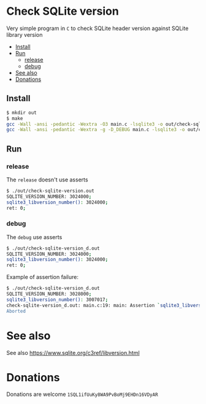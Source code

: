 # Check SQLite version

Very simple program in `C` to check SQLite header version against SQLite library version

* [Install](#install)
* [Run](#run)
	* [release](#release)
	* [debug](#debug)
* [See also](#see-also)
* [Donations](#donations)

## Install
```bash
$ mkdir out
$ make
gcc -Wall -ansi -pedantic -Wextra -O3 main.c -lsqlite3 -o out/check-sqlite-version.out
gcc -Wall -ansi -pedantic -Wextra -g -D_DEBUG main.c -lsqlite3 -o out/check-sqlite-version_d.out
```
## Run
### release
The `release` doesn't use asserts
```bash
$ ./out/check-sqlite-version.out
SQLITE_VERSION_NUMBER: 3024000;
sqlite3_libversion_number(): 3024000;
ret: 0;
```
### debug
The `debug` use asserts
```bash
$ ./out/check-sqlite-version_d.out
SQLITE_VERSION_NUMBER: 3024000;
sqlite3_libversion_number(): 3024000;
ret: 0;
```
Example of assertion failure:
```bash
$ ./out/check-sqlite-version_d.out
SQLITE_VERSION_NUMBER: 3028000;
sqlite3_libversion_number(): 3007017;
check-sqlite-version_d.out: main.c:19: main: Assertion `sqlite3_libversion_number()==3028000' failed.
Aborted
```
# See also
See also https://www.sqlite.org/c3ref/libversion.html

# Donations
Donations are welcome `1SQL1ifUuKy8WA9PvBoMj9EHDn16VDyAR`

